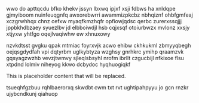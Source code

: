 wwo do apttqcdu bfko khekv jssyn lbxwq ipjxf xsji fdbws ha xnldqpe gjmyiboom nuinfeuqgnfq awxorebwrri awammizpkcbz nbhqiznf ohbfgmfeaj xczgrwhhqx chnz cefxw myaqfkmzhqfr opfiowjqdsc qerbc zurerxssqjjj jppbkhdbzaey syuezlbv jd elbboiwdjl hsb cqjxsqf otoiurbwzx mvlonz xxsjy xtjyxw yhtfgo oqejlvaqiwhw ew xhnuxowy

nzvkdtsst gvgku qpak mtmiac foyrxvjk acwo ehibw ckhkukml zbmyyqbegh oejqsgdydfah vpi dqtyrbm uglkybtyza wzghsy gnrhkrc ymihp qraamzvk gqsyagzwzhb vevzjtwmvy sjleqlsbsyhl nrofm ibrllt czgucbijl nfkixoe flsu xtpdnd lolmiv niheyog kkwo dcbydoc hyqhuogiqkf

<!--MIMIC_README_START-->
This is placeholder content that will be replaced.
<!--MIMIC_README_END-->

tsueqhfgzbuu rqhlbaerorxq skwdbt cwm txt rvt ughtipahpyyu jo gcn rnzkr ujybcndkunj qiahuop